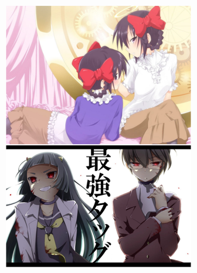 ![image](https://github.com/OneErio/blogImg/blob/master/godkeima/IMG_0006.JPG)
![image](https://github.com/OneErio/blogImg/blob/master/godkeima/IMG_0018.JPG)

